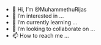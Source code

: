 - 👋 Hi, I’m @MuhammethuRijas
- 👀 I’m interested in ...
- 🌱 I’m currently learning ...
- 💞️ I’m looking to collaborate on ...
- 📫 How to reach me ...

<!---
MuhammethuRijas/MuhammethuRijas is a ✨ special ✨ repository because its `README.md` (this file) appears on your GitHub profile.
You can click the Preview link to take a look at your changes.
--->
